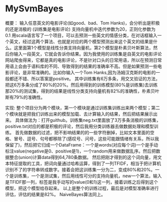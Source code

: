 # MySvmBayes



概要：
    输入任意英文的电影评论(如good、bad、Tom Hanks)，会分析出是积极的还是消极的 (训练集是电影评论)
    支持向量机中迭代参数为20，正则化参数为 0.1
    用scala语言写了一个项目，可以去预测一些英文的情感分类，在对话框输入一个英文，经过这两个算法、也就是对应的两个模型预测出来这个英文的结果是什么。这里面第1个模型是线性分类支持向量机，第2个模型是朴素贝叶斯算法，然后你输入一段英文，它就会告诉你结果。因为我使用的训练集是自英文的电影评论网站爬虫得来，它都是真的电影评论，不是针对口头的日常用语，所以在预测日常用语上会由于语料库的不同、导致得到的结果的准确率不高。但是如果预测一些电影评论，是非常准确的。比如你输入一个Tom Hanks,因为汤姆汉克斯的电影的一般都还不错、所以答案是positive。
其中训练集有6万多条，用交叉验证的方法，把这6万多条分成了80%的20%。然后用得到的训练模型(80%是训练集)去训练那20%的测试集，得到的结果是线性分类支持向量机有82%的准确性，朴素贝叶斯有79%的准确性。


实现:
    整个项目分为两个模块，第一个模块是通过训练集训练出来两个模型；第二个模块就是把我们训练出来的模型加载、去计算输入的结果，然后把结果展示出来。
具体做法为：打开guithub。训练集neg.txt里面放了3万多条消极的训练集，positive.txt对应的都是积极的评论，然后我用分类训练器去做数据处理和模型训练。
首先做数据的过滤，把不影响结果的的一些字符删掉，比如文本里面的空格、冒号、逗号、句号都移除了(感叹号、问号，这些可能跟情绪有关系，所以我保留了)，然后把它归成一个DataFrame：一个是words(对应每个词)一个是手动标注value(negative是0、positive是1)，一个random用来做数据乱序。然后把数据整合(union)计算data得到64,780条数据。
    然后把刚才得到的这个词向量，用文本特征提取的工具，把词向量通过哈希运算，得到了一列TFIDF，相当于把计算机识别不了的字符串转成数字。接着会把这训练集一分为二，变成80%和20%。一个是训练集，一个是测试集，然后用线性可分的支持向量机，new一个算法，输入是TFIDF那一列，标签是我手动写的value(0和1)这一列，接着训练之后得到这个模型，把这个模型给存起来。
    以上是整个的训练过程，最后是对模型准确率进行评估，评估的结果是82%。
    NaiveBayes算法同上。

